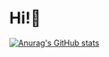 # Hi!👋

[![Anurag's GitHub stats](https://github-readme-stats.vercel.app/api?username=penne-0505&show_icons=true&count_private=true&title_color=FDFDFD&bg_color=272727&icon_color=5E9FF2&text_color=F2BF5E)](https://github.com/anuraghazra/github-readme-stats)
